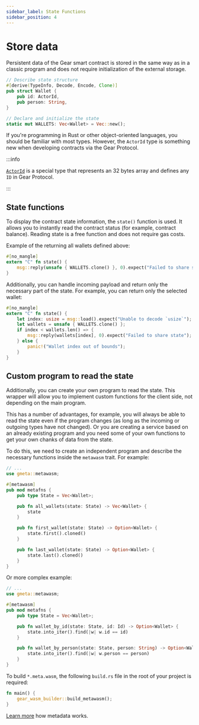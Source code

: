 ```yaml
---
sidebar_label: State Functions
sidebar_position: 4
---
```


# Store data

Persistent data of the Gear smart contract is stored in the same way as in a classic program and does not require initialization of the external storage.

```rust
// Describe state structure
#[derive(TypeInfo, Decode, Encode, Clone)]
pub struct Wallet {
    pub id: ActorId,
    pub person: String,
}

// Declare and initialize the state
static mut WALLETS: Vec<Wallet> = Vec::new();
```

If you're programming in Rust or other object-oriented languages, you should be familiar with most types. However, the `ActorId` type is something new when developing contracts via the Gear Protocol.

:::info

[`ActorId`](https://docs.gear.rs/gstd/struct.ActorId.html) is a special type that represents an 32 bytes array and defines any `ID` in Gear Protocol.

:::

## State functions

To display the contract state information, the `state()` function is used. It allows you to instantly read the contract status (for example, contract balance). Reading state is a free function and does not require gas costs.

Example of the returning all wallets defined above:

```rust
#[no_mangle]
extern "C" fn state() {
    msg::reply(unsafe { WALLETS.clone() }, 0).expect("Failed to share state");
}
```

Additionally, you can handle incoming payload and return only the necessary part of the state. For example, you can return only the selected wallet:

```rust
#[no_mangle]
extern "C" fn state() {
    let index: usize = msg::load().expect("Unable to decode `usize`");
    let wallets = unsafe { WALLETS.clone() };
    if index < wallets.len() => {
        msg::reply(wallets[index], 0).expect("Failed to share state");
    } else {
        panic!("Wallet index out of bounds");
    }
}
```

## Custom program to read the state

Additionally, you can create your own program to read the state. This wrapper will allow you to implement custom functions for the client side, not depending on the main program.

This has a number of advantages, for example, you will always be able to read the state even if the program changes (as long as the incoming or outgoing types have not changed). Or you are creating a service based on an already existing program and you need some of your own functions to get your own chanks of data from the state.

To do this, we need to create an independent program and describe the necessary functions inside the `metawasm` trait. For example:

```rust
// ...
use gmeta::metawasm;

#[metawasm]
pub mod metafns {
    pub type State = Vec<Wallet>;

    pub fn all_wallets(state: State) -> Vec<Wallet> {
        state
    }

    pub fn first_wallet(state: State) -> Option<Wallet> {
        state.first().cloned()
    }

    pub fn last_wallet(state: State) -> Option<Wallet> {
        state.last().cloned()
    }
}
```

Or more complex example:

```rust
// ...
use gmeta::metawasm;

#[metawasm]
pub mod metafns {
    pub type State = Vec<Wallet>;

    pub fn wallet_by_id(state: State, id: Id) -> Option<Wallet> {
        state.into_iter().find(|w| w.id == id)
    }

    pub fn wallet_by_person(state: State, person: String) -> Option<Wallet> {
        state.into_iter().find(|w| w.person == person)
    }
}
```

To build `*.meta.wasm`, the following `build.rs` file in the root of your project is required:

```rust
fn main() {
    gear_wasm_builder::build_metawasm();
}
```

[Learn more](./metadata.md) how metadata works.
